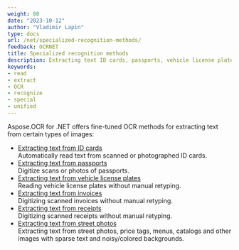 ```yaml
---
weight: 80
date: "2023-10-12"
author: "Vladimir Lapin"
type: docs
url: /net/specialized-recognition-methods/
feedback: OCRNET
title: Specialized recognition methods
description: Extracting text ID cards, passports, vehicle license plates, receipts, and invoices.
keywords:
- read
- extract
- OCR
- recognize
- special
- unified
---
```


Aspose.OCR for .NET offers fine-tuned OCR methods for extracting text from certain types of images:

- [Extracting text from ID cards](/ocr/net/recognition/id-card/)  
  Automatically read text from scanned or photographed ID cards.
- [Extracting text from passports](/ocr/net/recognition/passport/)  
  Digitize scans or photos of passports.
- [Extracting text from vehicle license plates](/ocr/net/recognition/car-plate/)  
  Reading vehicle license plates without manual retyping.
- [Extracting text from invoices](/ocr/net/recognition/invoice/)  
  Digitizing scanned invoices without manual retyping.
- [Extracting text from receipts](/ocr/net/recognition/receipt/)  
  Digitizing scanned receipts without manual retyping.
- [Extracting text from street photos](/ocr/net/recognition/read-text-in-wild/)  
  Extracting text from street photos, price tags, menus, catalogs and other images with sparse text and noisy/colored backgrounds.
